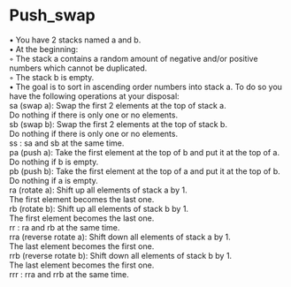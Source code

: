 # Push_swap <br/>
• You have 2 stacks named a and b.<br/>
• At the beginning:<br/>
◦ The stack a contains a random amount of negative and/or positive numbers
which cannot be duplicated.<br/>
◦ The stack b is empty.<br/>
• The goal is to sort in ascending order numbers into stack a. To do so you have the
following operations at your disposal:<br/>
  sa (swap a): Swap the first 2 elements at the top of stack a.<br/>
     Do nothing if there is only one or no elements.<br/>
  sb (swap b): Swap the first 2 elements at the top of stack b.<br/>
     Do nothing if there is only one or no elements.<br/>
  ss : sa and sb at the same time.<br/>
  pa (push a): Take the first element at the top of b and put it at the top of a.<br/>
      Do nothing if b is empty.<br/>
  pb (push b): Take the first element at the top of a and put it at the top of b.<br/>
      Do nothing if a is empty.<br/>
  ra (rotate a): Shift up all elements of stack a by 1.<br/>
      The first element becomes the last one.<br/>
  rb (rotate b): Shift up all elements of stack b by 1.<br/>
      The first element becomes the last one.<br/>
  rr : ra and rb at the same time.<br/>
  rra (reverse rotate a): Shift down all elements of stack a by 1.<br/>
      The last element becomes the first one.<br/>
  rrb (reverse rotate b): Shift down all elements of stack b by 1.<br/>
      The last element becomes the first one.<br/>
  rrr : rra and rrb at the same time.<br/>
